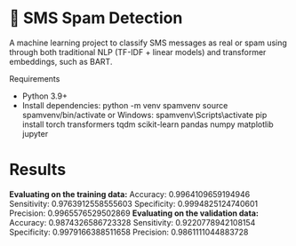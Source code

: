 # 📱 SMS Spam Detection

A machine learning project to classify SMS messages as real or spam using through both traditional NLP (TF-IDF + linear models) and transformer embeddings, such as BART.

Requirements
- Python 3.9+
- Install dependencies:
python -m venv spamvenv
source spamvenv/bin/activate or Windows: spamvenv\Scripts\activate
pip install
torch
transformers
tqdm
scikit-learn
pandas
numpy
matplotlib
jupyter

# Results
**Evaluating on the training data:**
Accuracy: 0.9964109659194946
Sensitivity: 0.9763912558555603
Specificity: 0.9994825124740601
Precision: 0.9965576529502869
**Evaluating on the validation data:**
Accuracy: 0.9874326586723328
Sensitivity: 0.9220778942108154
Specificity: 0.9979166388511658
Precision: 0.9861111044883728
